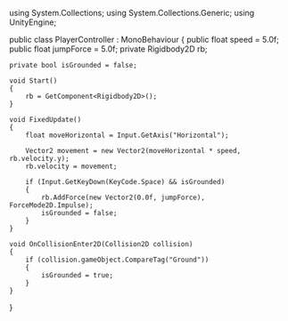 

using System.Collections;
using System.Collections.Generic;
using UnityEngine;

public class PlayerController : MonoBehaviour
{
    public float speed = 5.0f;
    public float jumpForce = 5.0f;
    private Rigidbody2D rb;

    private bool isGrounded = false;

    void Start()
    {
        rb = GetComponent<Rigidbody2D>();
    }

    void FixedUpdate()
    {
        float moveHorizontal = Input.GetAxis("Horizontal");

        Vector2 movement = new Vector2(moveHorizontal * speed, rb.velocity.y);
        rb.velocity = movement;

        if (Input.GetKeyDown(KeyCode.Space) && isGrounded)
        {
            rb.AddForce(new Vector2(0.0f, jumpForce), ForceMode2D.Impulse);
            isGrounded = false;
        }
    }

    void OnCollisionEnter2D(Collision2D collision)
    {
        if (collision.gameObject.CompareTag("Ground"))
        {
            isGrounded = true;
        }
    }
}
